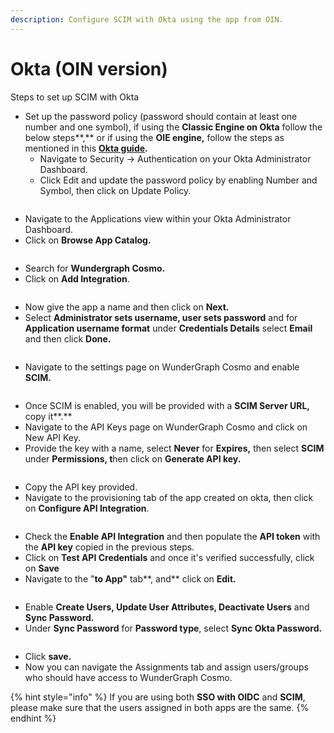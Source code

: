 ```yaml
---
description: Configure SCIM with Okta using the app from OIN.
---
```


# Okta (OIN version)

Steps to set up SCIM with Okta

* Set up the password policy (password should contain at least one number and one symbol), if using the **Classic Engine on Okta** follow the below steps**,** or if using the **OIE engine,** follow the steps as mentioned in this [**Okta guide**](https://help.okta.com/oie/en-us/content/topics/identity-engine/authenticators/configure-password.htm)**.**&#x20;
  * Navigate to Security -> Authentication on your Okta Administrator Dashboard.
  * Click Edit and update the password policy by enabling Number and Symbol, then click on Update Policy.

<figure><img src="../../.gitbook/assets/Screenshot 2024-04-17 at 12.28.16 AM (1).png" alt=""><figcaption></figcaption></figure>

* Navigate to the Applications view within your Okta Administrator Dashboard.
* Click on **Browse App Catalog.**

<figure><img src="../../.gitbook/assets/Screenshot 2024-07-08 at 7.09.37 PM.png" alt=""><figcaption></figcaption></figure>

* Search for **Wundergraph Cosmo.**
* Click on **Add Integration**.

<figure><img src="../../.gitbook/assets/Screenshot 2024-07-08 at 7.14.28 PM.png" alt=""><figcaption></figcaption></figure>

* Now give the app a name and then click on **Next.**
* Select **Administrator sets username,  user sets password** and for **Application username format** under **Credentials Details** select **Email** and then click **Done.**

<figure><img src="../../.gitbook/assets/Screenshot 2024-07-08 at 7.20.06 PM.png" alt=""><figcaption></figcaption></figure>

* Navigate to the settings page on WunderGraph Cosmo and enable **SCIM.**

<figure><img src="../../.gitbook/assets/Screenshot 2024-04-17 at 12.52.33 AM.png" alt=""><figcaption></figcaption></figure>

* Once SCIM is enabled, you will be provided with a **SCIM Server URL,** copy it**.**
* Navigate to the API Keys page on WunderGraph Cosmo and click on New API Key.
* Provide the key with a name, select **Never** for **Expires,** then select **SCIM** under **Permissions, t**hen click on **Generate API key.**

<figure><img src="https://lh7-us.googleusercontent.com/pCIhVIIzMHT5yOBPgz4vjy4tgjCdZYnEGniHqnCJ5h991cyADdfiHvtsp8WnR3lnf_B4AP7yYpvaWggEXRhAjQ7CFmOyaTQea3iPBk92P89EcduZq8rbHuAW2iLYjIx9Ogd8ZMHH9ftQHsyyujngbes" alt=""><figcaption></figcaption></figure>

* Copy the API key provided.
* Navigate to the provisioning tab of the app created on okta, then click on **Configure API Integration**.

<figure><img src="../../.gitbook/assets/Screenshot 2024-07-08 at 7.28.42 PM.png" alt=""><figcaption></figcaption></figure>

* Check the **Enable API Integration** and then populate the **API token** with the **API key** copied in the previous steps.
* Click on **Test API Credentials** and once it's verified successfully, click on **Save**
* Navigate to the "**to App"** tab**, and** click on **Edit.**

<figure><img src="../../.gitbook/assets/Screenshot 2024-04-17 at 1.15.15 AM (1).png" alt=""><figcaption></figcaption></figure>

* Enable **Create Users,  Update User Attributes, Deactivate Users** and **Sync Password.**
* Under **Sync Password** for **Password type**, select **Sync Okta Password.**

<figure><img src="../../.gitbook/assets/Screenshot 2024-04-17 at 1.17.40 AM (1).png" alt=""><figcaption></figcaption></figure>

* Click **save.**
* Now you can navigate the Assignments tab and assign users/groups who should have access to WunderGraph Cosmo.

{% hint style="info" %}
If you are using both **SSO with OIDC** and **SCIM**, please make sure that the users assigned in both apps are the same.
{% endhint %}

